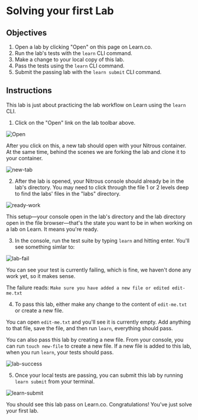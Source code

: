 # Solving your first Lab

## Objectives

1. Open a lab by clicking "Open" on this page on Learn.co.
2. Run the lab's tests with the `learn` CLI command.
3. Make a change to your local copy of this lab.
4. Pass the tests using the `learn` CLI command.
5. Submit the passing lab with the `learn submit` CLI command.

## Instructions

This lab is just about practicing the lab workflow on Learn using the `learn` CLI.

1. Click on the "Open" link on the lab toolbar above.

![Open](https://curriculum-content.s3.amazonaws.com/learn-ver/nitrous_open_highlight.png)

After you click on this, a new tab should open with your Nitrous container. At the same time, behind the scenes we are forking the lab and clone it to your container. 

![new-tab](https://curriculum-content.s3.amazonaws.com/learn-ver/nitrous_open_in_new_tab.png)

2. After the lab is opened, your Nitrous console should already be in the lab's directory. You may need to click through the file 1 or 2 levels deep to find the labs' files in the "labs" directory.

![ready-work](https://curriculum-content.s3.amazonaws.com/learn-ver/nitrous_full_view_at_lab_start.png)

This setup—your console open in the lab's directory and the lab directory open in the file browser—that's the state you want to be in when working on a lab on Learn. It means you're ready.

3. In the console, run the test suite by typing `learn` and hitting enter. You'll see something simlar to:

![lab-fail](https://curriculum-content.s3.amazonaws.com/learn-ver/nitrous_lab_fail.png)

You can see your test is currently failing, which is fine, we haven't done any work yet, so it makes sense.

The failure reads: `Make sure you have added a new file or edited edit-me.txt`

4. To pass this lab, either make any change to the content of `edit-me.txt` or create a new file.

You can open `edit-me.txt` and you'll see it is currently empty. Add anything to that file, save the file, and then run `learn`, everything should pass.

You can also pass this lab by creating a new file. From your console, you can run `touch new-file` to create a new file. If a new file is added to this lab, when you run `learn`, your tests should pass.

![lab-success](https://curriculum-content.s3.amazonaws.com/learn-ver/nitrous_lab_success.png)

5. Once your local tests are passing, you can submit this lab by running `learn submit` from your terminal.

![learn-submit](https://curriculum-content.s3.amazonaws.com/learn-ver/nitrous_learn_submit.png)

You should see this lab pass on Learn.co. Congratulations! You've just solve your first lab. 
